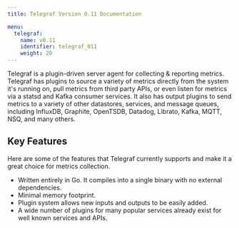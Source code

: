 ```yaml
---
title: Telegraf Version 0.11 Documentation

menu:
  telegraf:
    name: v0.11
    identifier: telegraf_011
    weight: 20
---
```


Telegraf is a plugin-driven server agent for collecting & reporting metrics. Telegraf has plugins to source a variety of metrics directly from the system it's running on, pull metrics from third party APIs, or even listen for metrics via a statsd and Kafka consumer services. It also has output plugins to send metrics to a variety of other datastores, services, and message queues, including InfluxDB, Graphite, OpenTSDB, Datadog, Librato, Kafka, MQTT, NSQ, and many others.

## Key Features

Here are some of the features that Telegraf currently supports and make it a great choice for metrics collection.

* Written entirely in Go.
It compiles into a single binary with no external dependencies.
* Minimal memory footprint.
* Plugin system allows new inputs and outputs to be easily added.
* A wide number of plugins for many popular services already exist for well known services and APIs.

